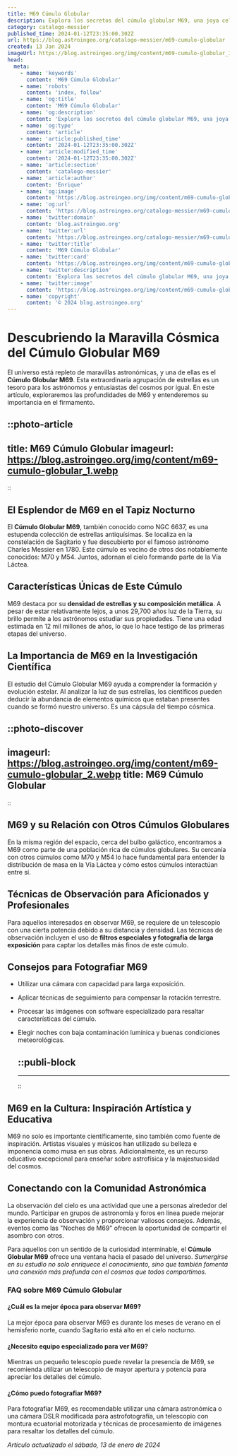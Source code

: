 ```yaml
---
title: M69 Cúmulo Globular
description: Explora los secretos del cúmulo globular M69, una joya celeste en la constelación de Sagitario, con datos e imágenes impresionantes.
category: catalogo-messier
published_time: 2024-01-12T23:35:00.302Z
url: https://blog.astroingeo.org/catalogo-messier/m69-cumulo-globular
created: 13 Jan 2024
imageUrl: https://blog.astroingeo.org/img/content/m69-cumulo-globular_1.webp
head:
  meta:
    - name: 'keywords'
      content: 'M69 Cúmulo Globular'
    - name: 'robots'
      content: 'index, follow'
    - name: 'og:title'
      content: 'M69 Cúmulo Globular'
    - name: 'og:description'
      content: 'Explora los secretos del cúmulo globular M69, una joya celeste en la constelación de Sagitario, con datos e imágenes impresionantes.'
    - name: 'og:type'
      content: 'article'
    - name: 'article:published_time'
      content: '2024-01-12T23:35:00.302Z'
    - name: 'article:modified_time'
      content: '2024-01-12T23:35:00.302Z'
    - name: 'article:section'
      content: 'catalogo-messier'
    - name: 'article:author'
      content: 'Enrique'
    - name: 'og:image'
      content: 'https://blog.astroingeo.org/img/content/m69-cumulo-globular_1.webp'
    - name: 'og:url'
      content: 'https://blog.astroingeo.org/catalogo-messier/m69-cumulo-globular'
    - name: 'twitter:domain'
      content: 'blog.astroingeo.org'
    - name: 'twitter:url'
      content: 'https://blog.astroingeo.org/catalogo-messier/m69-cumulo-globular'
    - name: 'twitter:title'
      content: 'M69 Cúmulo Globular'
    - name: 'twitter:card'
      content: 'https://blog.astroingeo.org/img/content/m69-cumulo-globular_1.webp'
    - name: 'twitter:description'
      content: 'Explora los secretos del cúmulo globular M69, una joya celeste en la constelación de Sagitario, con datos e imágenes impresionantes.'
    - name: 'twitter:image'
      content: 'https://blog.astroingeo.org/img/content/m69-cumulo-globular_1.webp'
    - name: 'copyright'
      content: '© 2024 blog.astroingeo.org'
---
```

# Descubriendo la Maravilla Cósmica del Cúmulo Globular M69

El universo está repleto de maravillas astronómicas, y una de ellas es el **Cúmulo Globular M69**. Esta extraordinaria agrupación de estrellas es un tesoro para los astrónomos y entusiastas del cosmos por igual. En este artículo, exploraremos las profundidades de M69 y entenderemos su importancia en el firmamento.


::photo-article
---
title: M69 Cúmulo Globular
imageurl: https://blog.astroingeo.org/img/content/m69-cumulo-globular_1.webp
---
::


## El Esplendor de M69 en el Tapiz Nocturno

El **Cúmulo Globular M69**, también conocido como NGC 6637, es una estupenda colección de estrellas antiquísimas. Se localiza en la constelación de Sagitario y fue descubierto por el famoso astrónomo Charles Messier en 1780. Este cúmulo es vecino de otros dos notablemente conocidos: M70 y M54. Juntos, adornan el cielo formando parte de la Vía Láctea.

## Características Únicas de Este Cúmulo

M69 destaca por su **densidad de estrellas y su composición metálica**. A pesar de estar relativamente lejos, a unos 29,700 años luz de la Tierra, su brillo permite a los astrónomos estudiar sus propiedades. Tiene una edad estimada en 12 mil millones de años, lo que lo hace testigo de las primeras etapas del universo.

## La Importancia de M69 en la Investigación Científica

El estudio del Cúmulo Globular M69 ayuda a comprender la formación y evolución estelar. Al analizar la luz de sus estrellas, los científicos pueden deducir la abundancia de elementos químicos que estaban presentes cuando se formó nuestro universo. Es una cápsula del tiempo cósmica.


::photo-discover
---
imageurl: https://blog.astroingeo.org/img/content/m69-cumulo-globular_2.webp
title: M69 Cúmulo Globular
---
::


## M69 y su Relación con Otros Cúmulos Globulares

En la misma región del espacio, cerca del bulbo galáctico, encontramos a M69 como parte de una población rica de cúmulos globulares. Su cercanía con otros cúmulos como M70 y M54 lo hace fundamental para entender la distribución de masa en la Vía Láctea y cómo estos cúmulos interactúan entre sí.

## Técnicas de Observación para Aficionados y Profesionales

Para aquellos interesados en observar M69, se requiere de un telescopio con una cierta potencia debido a su distancia y densidad. Las técnicas de observación incluyen el uso de **filtros especiales y fotografía de larga exposición** para captar los detalles más finos de este cúmulo.

## Consejos para Fotografiar M69

- Utilizar una cámara con capacidad para larga exposición.
- Aplicar técnicas de seguimiento para compensar la rotación terrestre.
- Procesar las imágenes con software especializado para resaltar características del cúmulo.
- Elegir noches con baja contaminación lumínica y buenas condiciones meteorológicas.


  ::publi-block
  ---
  ---
  ::
  
  
## M69 en la Cultura: Inspiración Artística y Educativa

M69 no solo es importante científicamente, sino también como fuente de inspiración. Artistas visuales y músicos han utilizado su belleza e imponencia como musa en sus obras. Adicionalmente, es un recurso educativo excepcional para enseñar sobre astrofísica y la majestuosidad del cosmos.

## Conectando con la Comunidad Astronómica

La observación del cielo es una actividad que une a personas alrededor del mundo. Participar en grupos de astronomía y foros en línea puede mejorar la experiencia de observación y proporcionar valiosos consejos. Además, eventos como las "Noches de M69" ofrecen la oportunidad de compartir el asombro con otros.

Para aquellos con un sentido de la curiosidad interminable, el **Cúmulo Globular M69** ofrece una ventana hacia el pasado del universo. *Sumergirse en su estudio no solo enriquece el conocimiento, sino que también fomenta una conexión más profunda con el cosmos que todos compartimos.*

### FAQ sobre M69 Cúmulo Globular

#### ¿Cuál es la mejor época para observar M69?
La mejor época para observar M69 es durante los meses de verano en el hemisferio norte, cuando Sagitario está alto en el cielo nocturno.

#### ¿Necesito equipo especializado para ver M69?
Mientras un pequeño telescopio puede revelar la presencia de M69, se recomienda utilizar un telescopio de mayor apertura y potencia para apreciar los detalles del cúmulo.

#### ¿Cómo puedo fotografiar M69?
Para fotografiar M69, es recomendable utilizar una cámara astronómica o una cámara DSLR modificada para astrofotografía, un telescopio con montura ecuatorial motorizada y técnicas de procesamiento de imágenes para resaltar los detalles del cúmulo.

_Artículo actualizado el sábado, 13 de enero de 2024_